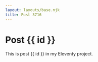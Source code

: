 ```yaml
---
layout: layouts/base.njk
title: Post 3716
---
```


# Post {{ id }}

This is post {{ id }} in my Eleventy project.
